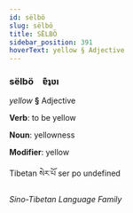 ```yaml
---
id: sëlbö
slug: sëlbö
title: SËLBÖ
sidebar_position: 391
hoverText: yellow § Adjective
---
```


### sëlbö&emsp;<span kind="abugida">ɐ͊ʇʋı</span>

*yellow* **§** Adjective

**Verb**: to be yellow

**Noun**: yellowness

**Modifier**: yellow

Tibetan སེར་པོ ser po undefined

*Sino-Tibetan Language Family*